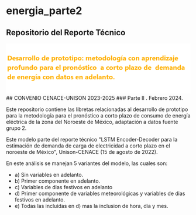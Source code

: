 # energia_parte2

## Repositorio del Reporte Técnico 

<div align="center">  
<img src="https://github.com/yanhmada/Biociencias_2023/blob/dbb966a406a5c67c797517a251a514ca9fc65ef7/Mycorrhiza/title.png"
</div>

<div align="left">
## CONVENIO CENACE-UNISON 2023-2025
### Parte II . 
Febrero 2024.


Este repositorio contiene las libretas relacionadas al desarrollo de prototipo para la metodología para el pronóstico a corto plazo de consumo de energía eléctrica de la zona del Noroeste de México, adaptación a datos fuente grupo 2.


Este modelo parte del reporte técnico "LSTM Encoder-Decoder para la estimación de demanda de carga de electricidad a corto plazo en el noroeste de México", Unison-CENACE (15 de agosto de 2022).  

En este análisis se manejan 5 variantes del modelo, las cuales son:
* a) Sin variables en adelanto.
* b) Primer componente en adelanto.
* c) Variables de dias festivos en adelanto
* d) Primer componente de variables meteorológicas y variables de dias festivos en adelanto. 
* e) Todas las incluídas en d) mas la inclusion de hora, día y mes.

